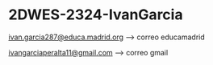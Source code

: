 # 2DWES-2324-IvanGarcia
ivan.garcia287@educa.madrid.org --> correo educamadrid

ivangarciaperalta11@gmail.com --> correo gmail
